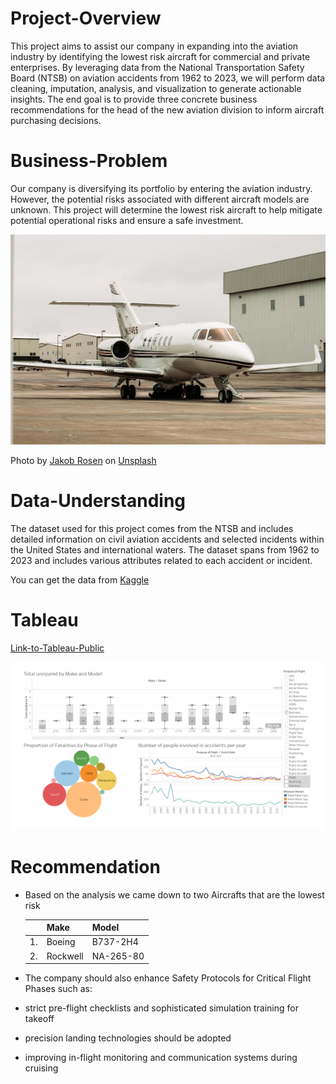 # Project-Overview
This project aims to assist our company in expanding into the aviation industry by identifying the lowest risk aircraft for commercial and private enterprises. By leveraging data from the National Transportation Safety Board (NTSB) on aviation accidents from 1962 to 2023, we will perform data cleaning, imputation, analysis, and visualization to generate actionable insights. The end goal is to provide three concrete business recommendations for the head of the new aviation division to inform aircraft purchasing decisions.

# Business-Problem
Our company is diversifying its portfolio by entering the aviation industry. However, the potential risks associated with different aircraft models are unknown. This project will determine the lowest risk aircraft to help mitigate potential operational risks and ensure a safe investment.

![alt text](images/airplane.jpg)

Photo by <a href="https://unsplash.com/@jakobnoahrosen?utm_content=creditCopyText&utm_medium=referral&utm_source=unsplash">Jakob Rosen</a> on <a href="https://unsplash.com/photos/white-and-blue-passenger-plane-kZfdHrUoB3U?utm_content=creditCopyText&utm_medium=referral&utm_source=unsplash">Unsplash</a>
  

# Data-Understanding
The dataset used for this project comes from the NTSB and includes detailed information on civil aviation accidents and selected incidents within the United States and international waters. The dataset spans from 1962 to 2023 and includes various attributes related to each accident or incident.

You can get the data from [Kaggle](https://www.kaggle.com/datasets/khsamaha/aviation-accident-database-synopses)


# Tableau

[Link-to-Tableau-Public](https://public.tableau.com/app/profile/erickson.mbuvi/viz/AircraftRiskAnalysis_17183560360140/Aircraftanalysisdashboard)

![alt text](images/tableau.png)

# Recommendation

- Based on the analysis we came down to two Aircrafts that are the lowest risk

    |   | Make     | Model     |
    | - | -------- |---------- |
    | 1.| Boeing   | B737-2H4  |
    | 2.| Rockwell | NA-265-80 |

- The company should also enhance Safety Protocols for Critical Flight Phases such as:
 - strict pre-flight checklists and sophisticated simulation training for takeoff 
 - precision landing technologies should be adopted 
 - improving in-flight monitoring and communication systems  during cruising 



